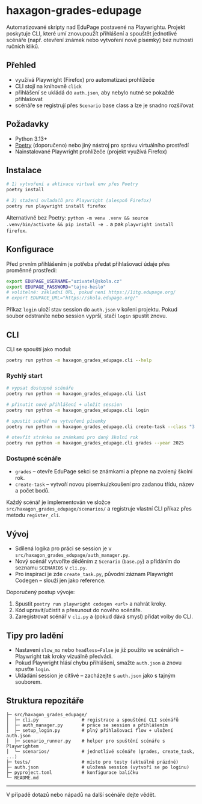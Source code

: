 # haxagon-grades-edupage

Automatizované skripty nad EduPage postavené na Playwrightu. Projekt poskytuje CLI, které umí znovupoužít přihlášení a spouštět jednotlivé scénáře (např. otevření známek nebo vytvoření nové písemky) bez nutnosti ručních kliků.

## Přehled
- využívá Playwright (Firefox) pro automatizaci prohlížeče
- CLI stojí na knihovně `click`
- přihlášení se ukládá do `auth.json`, aby nebylo nutné se pokaždé přihlašovat
- scénáře se registrují přes `Scenario` base class a lze je snadno rozšiřovat

## Požadavky
- Python 3.13+
- [Poetry](https://python-poetry.org/) (doporučeno) nebo jiný nástroj pro správu virtuálního prostředí
- Nainstalované Playwright prohlížeče (projekt využívá Firefox)

## Instalace
```bash
# 1) vytvoření a aktivace virtual env přes Poetry
poetry install

# 2) stažení ovladačů pro Playwright (alespoň Firefox)
poetry run playwright install firefox
```

Alternativně bez Poetry: `python -m venv .venv && source .venv/bin/activate && pip install -e .` a pak `playwright install firefox`.

## Konfigurace
Před prvním přihlášením je potřeba předat přihlašovací údaje přes proměnné prostředí:

```bash
export EDUPAGE_USERNAME="uzivatel@skola.cz"
export EDUPAGE_PASSWORD="tajne-heslo"
# volitelné: základní URL, pokud není https://1itg.edupage.org/
# export EDUPAGE_URL="https://skola.edupage.org/"
```

Příkaz `login` uloží stav session do `auth.json` v kořeni projektu. Pokud soubor odstraníte nebo session vyprší, stačí `login` spustit znovu.

## CLI
CLI se spouští jako modul:

```bash
poetry run python -m haxagon_grades_edupage.cli --help
```

### Rychlý start
```bash
# vypsat dostupné scénáře
poetry run python -m haxagon_grades_edupage.cli list

# přinutit nové přihlášení + uložit session
poetry run python -m haxagon_grades_edupage.cli login

# spustit scénář na vytvoření písemky
poetry run python -m haxagon_grades_edupage.cli create-task --class "3.gpu" --name "Test" --points 50

# otevřít stránku se známkami pro daný školní rok
poetry run python -m haxagon_grades_edupage.cli grades --year 2025
```

### Dostupné scénáře
- `grades` – otevře EduPage sekci se známkami a přepne na zvolený školní rok.
- `create-task` – vytvoří novou písemku/zkoušení pro zadanou třídu, název a počet bodů.

Každý scénář je implementován ve složce `src/haxagon_grades_edupage/scenarios/` a registruje vlastní CLI příkaz přes metodu `register_cli`.

## Vývoj
- Sdílená logika pro práci se session je v `src/haxagon_grades_edupage/auth_manager.py`.
- Nový scénář vytvoříte děděním z `Scenario` (`base.py`) a přidáním do seznamu `SCENARIOS` v `cli.py`.
- Pro inspiraci je zde `create_task.py`, původní záznam Playwright Codegen – slouží jen jako reference.

Doporučený postup vývoje:
1. Spustit `poetry run playwright codegen <url>` a nahrát kroky.
2. Kód upravit/učistit a přesunout do nového scénáře.
3. Zaregistrovat scénář v `cli.py` a (pokud dává smysl) přidat volby do CLI.

## Tipy pro ladění
- Nastavení `slow_mo` nebo `headless=False` je již použito ve scénářích – Playwright tak kroky vizuálně předvádí.
- Pokud Playwright hlásí chybu přihlášení, smažte `auth.json` a znovu spusťte `login`.
- Ukládání session je citlivé – zacházejte s `auth.json` jako s tajným souborem.

## Struktura repozitáře
```
├─ src/haxagon_grades_edupage/
│  ├─ cli.py                # registrace a spouštění CLI scénářů
│  ├─ auth_manager.py       # práce se session a přihlášením
│  ├─ setup_login.py        # plný přihlašovací flow + uložení auth.json
│  ├─ scenario_runner.py    # helper pro spuštění scénáře s Playwrightem
│  └─ scenarios/            # jednotlivé scénáře (grades, create_task, ...)
├─ tests/                   # místo pro testy (aktuálně prázdné)
├─ auth.json                # uložená session (vytvoří se po loginu)
├─ pyproject.toml           # konfigurace balíčku
└─ README.md
```

---
V případě dotazů nebo nápadů na další scénáře dejte vědět. 
